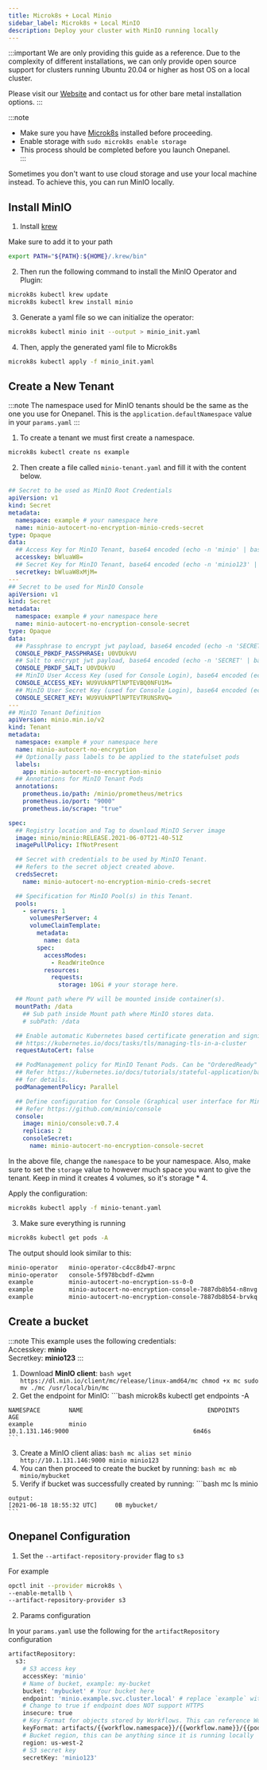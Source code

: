 ```yaml
---
title: Microk8s + Local Minio
sidebar_label: Microk8s + Local MinIO
description: Deploy your cluster with MinIO running locally
---
```


:::important
We are only providing this guide as a reference. Due to the complexity of different installations, we can only provide open source support for clusters running Ubuntu 20.04 or higher as host OS on a local cluster.

Please visit our [Website](https://www.onepanel.ai/) and contact us for other bare metal installation options.
:::

:::note
* Make sure you have [Microk8s](/docs/getting-started/quickstart) installed before proceeding.  
* Enable storage with `sudo microk8s enable storage`  
* This process should be completed before you launch Onepanel.  
:::


Sometimes you don't want to use cloud storage and use your local machine instead.
To achieve this, you can run MinIO locally.

## Install MinIO 

1. Install [krew](https://krew.sigs.k8s.io/docs/user-guide/setup/install/)
  
  Make sure to add it to your path
  ```bash
  export PATH="${PATH}:${HOME}/.krew/bin"
  ```

2. Then run the following command to install the MinIO Operator and Plugin:
  ```bash
  microk8s kubectl krew update
  microk8s kubectl krew install minio
  ```

3. Generate a yaml file so we can initialize the operator:
  ```bash
  microk8s kubectl minio init --output > minio_init.yaml
  ```

4. Then, apply the generated yaml file to Microk8s
  ```bash
  microk8s kubectl apply -f minio_init.yaml
  ```

## Create a New Tenant

:::note
The namespace used for MinIO tenants should be the same as the one you use for Onepanel.
This is the `application.defaultNamespace` value in your `params.yaml`
:::

1. To create a tenant we must first create a namespace.

  ```bash
  microk8s kubectl create ns example
  ```

2. Then create a file called `minio-tenant.yaml` and fill it with the content below. 
  ```yaml
  ## Secret to be used as MinIO Root Credentials
  apiVersion: v1
  kind: Secret
  metadata:
    namespace: example # your namespace here
    name: minio-autocert-no-encryption-minio-creds-secret
  type: Opaque
  data:
    ## Access Key for MinIO Tenant, base64 encoded (echo -n 'minio' | base64)
    accesskey: bWluaW8=
    ## Secret Key for MinIO Tenant, base64 encoded (echo -n 'minio123' | base64)
    secretkey: bWluaW8xMjM=
  ---
  ## Secret to be used for MinIO Console
  apiVersion: v1
  kind: Secret
  metadata:
    namespace: example # your namespace here
    name: minio-autocert-no-encryption-console-secret
  type: Opaque
  data:
    ## Passphrase to encrypt jwt payload, base64 encoded (echo -n 'SECRET' | base64)
    CONSOLE_PBKDF_PASSPHRASE: U0VDUkVU
    ## Salt to encrypt jwt payload, base64 encoded (echo -n 'SECRET' | base64)
    CONSOLE_PBKDF_SALT: U0VDUkVU
    ## MinIO User Access Key (used for Console Login), base64 encoded (echo -n 'YOURCONSOLEACCESS' | base64)
    CONSOLE_ACCESS_KEY: WU9VUkNPTlNPTEVBQ0NFU1M=
    ## MinIO User Secret Key (used for Console Login), base64 encoded (echo -n 'YOURCONSOLESECRET' | base64)
    CONSOLE_SECRET_KEY: WU9VUkNPTlNPTEVTRUNSRVQ=
  ---
  ## MinIO Tenant Definition
  apiVersion: minio.min.io/v2
  kind: Tenant
  metadata:
    namespace: example # your namespace here
    name: minio-autocert-no-encryption
    ## Optionally pass labels to be applied to the statefulset pods
    labels:
      app: minio-autocert-no-encryption-minio
    ## Annotations for MinIO Tenant Pods
    annotations:
      prometheus.io/path: /minio/prometheus/metrics
      prometheus.io/port: "9000"
      prometheus.io/scrape: "true"

  spec:
    ## Registry location and Tag to download MinIO Server image
    image: minio/minio:RELEASE.2021-06-07T21-40-51Z
    imagePullPolicy: IfNotPresent

    ## Secret with credentials to be used by MinIO Tenant.
    ## Refers to the secret object created above.
    credsSecret:
      name: minio-autocert-no-encryption-minio-creds-secret

    ## Specification for MinIO Pool(s) in this Tenant.
    pools:
      - servers: 1
        volumesPerServer: 4
        volumeClaimTemplate:
          metadata:
            name: data
          spec:
            accessModes:
              - ReadWriteOnce
            resources:
              requests:
                storage: 10Gi # your storage here. 

    ## Mount path where PV will be mounted inside container(s).
    mountPath: /data
      ## Sub path inside Mount path where MinIO stores data.
      # subPath: /data

    ## Enable automatic Kubernetes based certificate generation and signing as explained in
    ## https://kubernetes.io/docs/tasks/tls/managing-tls-in-a-cluster
    requestAutoCert: false

    ## PodManagement policy for MinIO Tenant Pods. Can be "OrderedReady" or "Parallel"
    ## Refer https://kubernetes.io/docs/tutorials/stateful-application/basic-stateful-set/#pod-management-policy
    ## for details.
    podManagementPolicy: Parallel

    ## Define configuration for Console (Graphical user interface for MinIO)
    ## Refer https://github.com/minio/console
    console:
      image: minio/console:v0.7.4
      replicas: 2
      consoleSecret:
        name: minio-autocert-no-encryption-console-secret
  ```

  In the above file, change the `namespace` to be your namespace. Also, make sure to set the `storage` value to however much space you want to give the tenant.
  Keep in mind it creates 4 volumes, so it's storage * 4. 

  Apply the configuration:
  ```bash
  microk8s kubectl apply -f minio-tenant.yaml
  ```

3. Make sure everything is running
  ```bash
  microk8s kubectl get pods -A
  ```
  The output should look similar to this:
  ```bash
  minio-operator   minio-operator-c4cc8db47-mrpnc                          1/1     Running   0          11m
  minio-operator   console-5f978bcbdf-d2wmn                                1/1     Running   0          11m
  example          minio-autocert-no-encryption-ss-0-0                     1/1     Running   0          29s
  example          minio-autocert-no-encryption-console-7887db8b54-n8nvg   1/1     Running   0          2s
  example          minio-autocert-no-encryption-console-7887db8b54-brvkq   1/1     Running   0          2s
  ```
## Create a bucket
:::note
  This example uses the following credentials:  
  Accesskey: **minio**  
  Secretkey: **minio123**
:::

  1. Download **MinIO client**:
    ```bash
    wget https://dl.min.io/client/mc/release/linux-amd64/mc
    chmod +x mc
    sudo mv ./mc /usr/local/bin/mc
    ```
  2. Get the endpoint for MinIO:
    ```bash
    microk8s kubectl get endpoints -A  

    NAMESPACE        NAME                                   ENDPOINTS                                           AGE  
    example          minio                                  10.1.131.146:9000                                   6m46s
    ```
  3. Create a MinIO client alias:
    ```bash
    mc alias set minio http://10.1.131.146:9000 minio minio123
    ```
  4. You can then proceed to create the bucket by running:
    ```bash
    mc mb minio/mybucket
    ```
  5. Verify if bucket was successfully created by running:
    ```bash
    mc ls minio

    output:
    [2021-06-18 18:55:32 UTC]     0B mybucket/
    ```

## Onepanel Configuration

1. Set the `--artifact-repository-provider` flag to `s3`

  For example

  ```bash
  opctl init --provider microk8s \
  --enable-metallb \
  --artifact-repository-provider s3
  ```

2. Params configuration

  In your `params.yaml` use the following for the `artifactRepository` configuration

  ```bash
  artifactRepository:
    s3:
      # S3 access key
      accessKey: 'minio'
      # Name of bucket, example: my-bucket
      bucket: 'mybucket' # Your bucket here
      endpoint: 'minio.example.svc.cluster.local' # replace `example` with your namespace
      # Change to true if endpoint does NOT support HTTPS
      insecure: true
      # Key Format for objects stored by Workflows. This can reference Workflow variables
      keyFormat: artifacts/{{workflow.namespace}}/{{workflow.name}}/{{pod.name}}
      # Bucket region, this can be anything since it is running locally
      region: us-west-2
      # S3 secret key
      secretKey: 'minio123'
  ```
